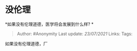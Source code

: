 # 没伦理
*如果没有伦理道德，医学将会发展到什么样? *

> Author: #Anonymity
Last update: *23/07/2021* 
Links:
Tags:    



如果没有伦理道德，厂



